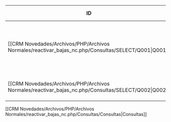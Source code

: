 | ID                                                                                                  | Tipo   | Archivo Origen                                                                                                      | Modulo Funcional       | Base de Datos    | Tablas Afectadas           | Joins                                       | Objetivo                                                                                                   | Impacto | Observacion |
| --------------------------------------------------------------------------------------------------- | ------ | ------------------------------------------------------------------------------------------------------------------- | ---------------------- | ---------------- | -------------------------- | ------------------------------------------- | ---------------------------------------------------------------------------------------------------------- | ------- | ----------- |
| [[CRM Novedades/Archivos/PHP/Archivos Normales/reactivar_bajas_nc.php/Consultas/SELECT/Q001\|Q001]] | SELECT | [[CRM Novedades/Archivos/PHP/Archivos Normales/reactivar_bajas_nc.php/Consultas/Consultas\|reactivar_bajas_nc.php]] | Reactivar bajas NC     | gyssrl_novedades | sw_operaciones, sw_canales | LEFT JOIN entre sw_operaciones y sw_canales | Obtener operaciones dadas de baja (motivo 19), activas y que no correspondan a canales/productos excluidos | Lectura |             |
| [[CRM Novedades/Archivos/PHP/Archivos Normales/reactivar_bajas_nc.php/Consultas/SELECT/Q002\|Q002]] | SELECT | [[CRM Novedades/Archivos/PHP/Archivos Normales/reactivar_bajas_nc.php/Consultas/Consultas\|reactivar_bajas_nc.php]] | Buscar canal duplicado | gyssrl_novedades | sw_canales                 | -                                           | Buscar canal correspondiente con sufijo "2" en su descripción                                              | Lectura |             |

[[CRM Novedades/Archivos/PHP/Archivos Normales/reactivar_bajas_nc.php/Consultas/Consultas|Consultas]]